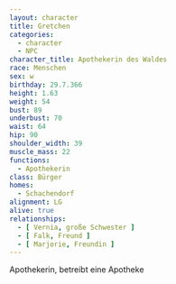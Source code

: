```yaml
---
layout: character
title: Gretchen
categories:
  - character
  - NPC
character_title: Apothekerin des Waldes
race: Menschen
sex: w
birthday: 29.7.366
height: 1.63
weight: 54
bust: 89
underbust: 70
waist: 64
hip: 90
shoulder_width: 39
muscle_mass: 22
functions:
  - Apothekerin
class: Bürger
homes:
  - Schachendorf
alignment: LG
alive: true
relationships:
  - [ Vernia, große Schwester ]
  - [ Falk, Freund ]
  - [ Marjorie, Freundin ]
---
```


Apothekerin, betreibt eine Apotheke
